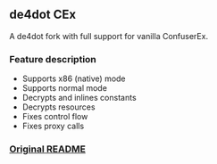 ## de4dot CEx
A de4dot fork with full support for vanilla ConfuserEx.

### Feature description
* Supports x86 (native) mode
* Supports normal mode
* Decrypts and inlines constants
* Decrypts resources
* Fixes control flow
* Fixes proxy calls

### [Original README](README-orig.md)
